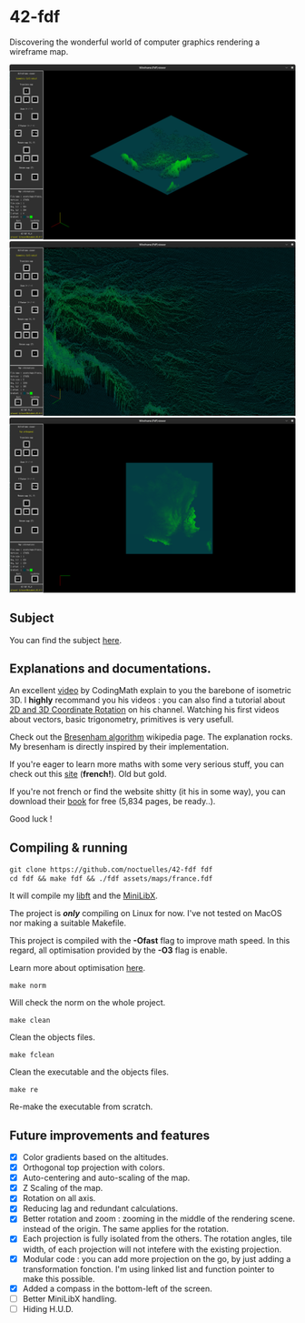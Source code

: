 # 42-fdf
Discovering the wonderful world of computer graphics rendering a wireframe map.

![Wireframe1](/assets/images/w1.png)
![Wireframe0](/assets/images/w0.png)
![Wireframe2](/assets/images/w2.png)

## Subject
You can find the subject [here](https://cdn.intra.42.fr/pdf/pdf/38057/en.subject.pdf).
## Explanations and documentations.

An excellent [video](https://www.youtube.com/watch?v=go1qrWFw_bs) by CodingMath
explain to you the barebone of isometric 3D. I **highly** recommand you his
videos : you can also find a tutorial about [2D and 3D Coordinate Rotation](https://www.youtube.com/watch?v=AmaC23gQCTw) on his channel. Watching his first videos about vectors,
basic trigonometry, primitives is very usefull.

Check out the [Bresenham algorithm](https://en.wikipedia.org/wiki/Bresenham%27s_line_algorithm) wikipedia page. The explanation rocks. My bresenham is directly inspired by their implementation.

If you're eager to learn more maths with some very serious stuff, you can
check out this [site](http://www.sciences.ch/htmlfr/rechercher/recherchemecanique.php) (**french!**).
Old but gold.

If you're not french or find the website shitty (it his in some way), you can
download their [book](https://archive.org/details/OperaMagistris) for free (5,834 pages, be ready..).

Good luck !
## Compiling & running
	git clone https://github.com/noctuelles/42-fdf fdf
	cd fdf && make fdf && ./fdf assets/maps/france.fdf
It will compile my [libft](https://github.com/noctuelles/42-libft) and the [MiniLibX](https://github.com/42Paris/minilibx-linux).

The project is ***only*** compiling on Linux for now. I've not tested on MacOS
nor making a suitable Makefile.

This project is compiled with the **-Ofast** flag to improve math speed. In this
regard, all optimisation provided by the **-O3** flag is enable.

Learn more about optimisation [here](https://gcc.gnu.org/onlinedocs/gcc/Optimize-Options.html).

	make norm

Will check the norm on the whole project.

	make clean

Clean the objects files.

	make fclean

Clean the executable and the objects files.

	make re

Re-make the executable from scratch.
## Future improvements and features
- [x] Color gradients based on the altitudes.
- [x] Orthogonal top projection with colors.
- [x] Auto-centering and auto-scaling of the map.
- [x] Z Scaling of the map.
- [x] Rotation on all axis.
- [x] Reducing lag and redundant calculations.
- [x] Better rotation and zoom : zooming in the middle of the rendering scene.
instead of the origin. The same applies for the rotation.
- [x] Each projection is fully isolated from the others.
The rotation angles, tile width, of each projection will not intefere with the
existing projection.
- [x] Modular code : you can add more projection on the go, by just adding
a transformation fonction. I'm using linked list and function pointer to make
this possible.
- [x] Added a compass in the bottom-left of the screen.
- [ ] Better MiniLibX handling.
- [ ] Hiding H.U.D.
